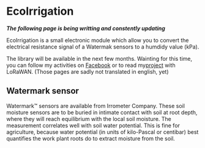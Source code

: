 # EcoIrrigation

***The following page is being writting and constently updating***

EcoIrrigation is a small electronic module which allow you to convert the electrical resistance signal of a Watermak sensors to a humdidy value (kPa).

The library will be available in the next few months. Wainting for this time, you can follow my activities on [Facebook](https://www.facebook.com/ecosensors) or to read my[project](https://eco-sensors.ch/smart-irrigation/) with LoRaWAN. (Those pages are sadly not translated in english, yet)

## Watermark sensor
Watermark™ sensors are available from Irrometer Company. These soil moisture sensors are to be buried in intimate contact with soil at root depth, where they will reach equilibrium with the local soil moisture. The measurement correlates well with soil water potential. This is fine for agriculture, because water potential (in units of kilo-Pascal or centibar) best quantifies the work plant roots do to extract moisture from the soil.
